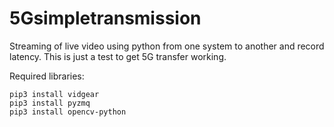 # 5Gsimpletransmission

Streaming of live video using python from one system to another and record latency. This is just a test to get 5G transfer working.

Required libraries:
```
pip3 install vidgear
pip3 install pyzmq
pip3 install opencv-python
```
